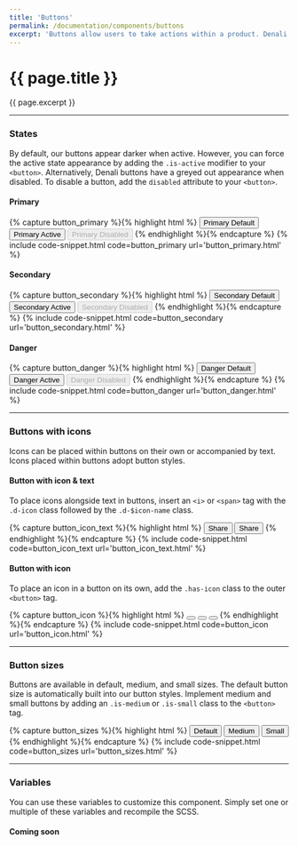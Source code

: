 ```yaml
---
title: 'Buttons'
permalink: /documentation/components/buttons
excerpt: 'Buttons allow users to take actions within a product. Denali buttons come in a variety of styles, sizes, and states.'
---
```


# {{ page.title }}
{{ page.excerpt }}

***


### States
By default, our buttons appear darker when active. However, you can force the active state appearance by adding the `.is-active` modifier to your `<button>`. Alternatively, Denali buttons have a greyed out appearance when disabled. To disable a button, add the `disabled` attribute to your `<button>`.

#### Primary
{% capture button_primary %}{% highlight html %}
<button class="button is-primary">Primary Default</button>
<button class="button is-primary is-active">Primary Active</button>
<button class="button is-primary" disabled="">Primary Disabled</button>
{% endhighlight %}{% endcapture %}
{% include code-snippet.html code=button_primary url='button_primary.html' %}

#### Secondary
{% capture button_secondary %}{% highlight html %}
<button class="button is-secondary">Secondary Default</button>
<button class="button is-secondary is-active">Secondary Active</button>
<button class="button is-secondary" disabled="">Secondary Disabled</button>
{% endhighlight %}{% endcapture %}
{% include code-snippet.html code=button_secondary url='button_secondary.html' %}

#### Danger
{% capture button_danger %}{% highlight html %}
<button class="button is-danger">Danger Default</button>
<button class="button is-danger is-active">Danger Active</button>
<button class="button is-danger" disabled="">Danger Disabled</button>
{% endhighlight %}{% endcapture %}
{% include code-snippet.html code=button_danger url='button_danger.html' %}


***


### Buttons with icons
Icons can be placed within buttons on their own or accompanied by text. Icons placed within buttons adopt button styles.

#### Button with icon & text
To place icons alongside text in buttons, insert an `<i>` or `<span>` tag with the `.d-icon` class followed by the `.d-$icon-name` class.

{% capture button_icon_text %}{% highlight html %}
<button class="button is-primary">
<i class="d-icon d-share is-small"></i>
Share
</button>
<button class="button is-secondary">
<i class="d-icon d-share is-small"></i>
Share
</button>
{% endhighlight %}{% endcapture %}
{% include code-snippet.html code=button_icon_text url='button_icon_text.html' %}

#### Button with icon
To place an icon in a button on its own, add the `.has-icon` class to the outer `<button>` tag.

{% capture button_icon %}{% highlight html %}
<button class="button is-primary has-icon">
<i class="d-icon d-check is-small"></i>
</button>
<button class="button is-secondary has-icon">
<i class="d-icon d-check is-small"></i>
</button>
<button class="button is-danger has-icon">
<i class="d-icon d-check is-small"></i>
</button>
{% endhighlight %}{% endcapture %}
{% include code-snippet.html code=button_icon url='button_icon.html' %}


***


### Button sizes
Buttons are available in default, medium, and small sizes. The default button size is automatically built into our button styles. Implement medium and small buttons by adding an `.is-medium` or `.is-small` class to the `<button>` tag.

{% capture button_sizes %}{% highlight html %}
<button class="button is-primary">Default</button>
<button class="button is-primary is-medium">Medium</button>
<button class="button is-primary is-small">Small</button>
{% endhighlight %}{% endcapture %}
{% include code-snippet.html code=button_sizes url='button_sizes.html' %}


***


### Variables
You can use these variables to customize this component. Simply set one or multiple of these variables and recompile the SCSS.

#### Coming soon
